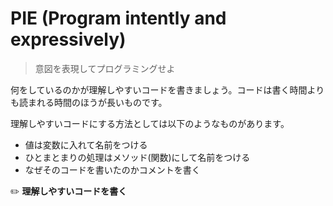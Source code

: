 # PIE (Program intently and expressively)
> 意図を表現してプログラミングせよ

何をしているのかが理解しやすいコードを書きましょう。コードは書く時間よりも読まれる時間のほうが長いものです。

理解しやすいコードにする方法としては以下のようなものがあります。

- 値は変数に入れて名前をつける
- ひとまとまりの処理はメソッド(関数)にして名前をつける
- なぜそのコードを書いたのかコメントを書く

:pencil2: **理解しやすいコードを書く**
